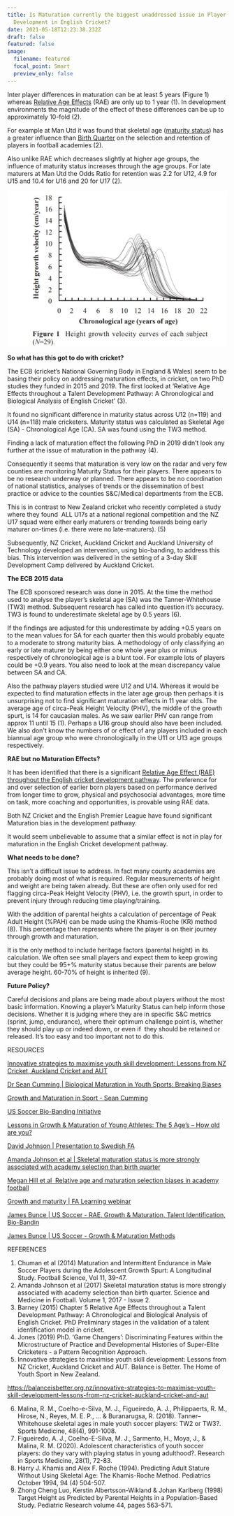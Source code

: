 ```yaml
---
title: Is Maturation currently the biggest unaddressed issue in Player ID &
  Development in English Cricket?
date: 2021-05-18T12:23:38.232Z
draft: false
featured: false
image:
  filename: featured
  focal_point: Smart
  preview_only: false
---
```

Inter player differences in maturation can be at least 5 years (Figure 1) whereas [Relative Age Effects](https://onemoresummer.co.uk/post/what-is-relative-age-effect/) (RAE) are only up to 1 year (1). In development environments the magnitude of the effect of these differences can be up to approximately 10-fold (2).   

For example at Man Utd it was found that skeletal age ([maturity status](https://onemoresummer.co.uk/post/what-is-maturity-status/)) has a greater influence than [Birth Quarter](https://onemoresummer.co.uk/post/what-is-birth-quarter/) on the selection and retention of players in football academies (2).

Also unlike RAE which decreases slightly at higher age groups, the influence of maturity status increases through the age groups. For late maturers at Man Utd the Odds Ratio for retention was 2.2 for U12, 4.9 for U15 and 10.4 for U16 and 20 for U17 (2).

![](maturation-curve-variability.jpg)

**So what has this got to do with cricket?**

The ECB (cricket’s National Governing Body in England & Wales) seem to be basing their policy on addressing maturation effects, in cricket, on two PhD studies they funded in 2015 and 2019. The first looked at ‘Relative Age Effects throughout a Talent Development Pathway: A Chronological and Biological Analysis of English Cricket’ (3).

It found no significant difference in maturity status across U12 (n=119) and U14 (n=118) male cricketers. Maturity status was calculated as Skeletal Age (SA) - Chronological Age (CA). SA was found using the TW3 method.

Finding a lack of maturation effect the following PhD in 2019 didn’t look any further at the issue of maturation in the pathway (4).

Consequently it seems that maturation is very low on the radar and very few counties are monitoring Maturity Status for their players. There appears to be no research underway or planned. There appears to be no coordination of national statistics, analyses of trends or the dissemination of best practice or advice to the counties S&C/Medical departments from the ECB.

This is in contrast to New Zealand cricket who recently completed a study where they found  ALL U17s at a national regional competition and the NZ U17 squad were either early maturers or trending towards being early maturer on-times (i.e. there were no late-maturers). (5)

Subsequently, NZ Cricket, Auckland Cricket and Auckland University of Technology developed an intervention, using bio-banding, to address this bias. This intervention was delivered in the setting of a 3-day Skill Development Camp delivered by Auckland Cricket.    

**The ECB 2015 data**

The ECB sponsored research was done in 2015. At the time the method used to analyse the player’s skeletal age (SA) was the Tanner-Whitehouse (TW3) method. Subsequent research has called into question it’s accuracy. TW3 is found to underestimate skeletal age by 0.5 years (6).

If the findings are adjusted for this underestimate by adding +0.5 years on to the mean values for SA for each quarter then this would probably equate to a moderate to strong maturity bias. A methodology of only classifying an early or late maturer by being either one whole year plus or minus respectively of chronological age is a blunt tool. For example lots of players could be +0.9 years. You also need to look at the mean discrepancy value between SA and CA.

Also the pathway players studied were U12 and U14. Whereas it would be expected to find maturation effects in the later age group then perhaps it is unsurprising not to find significant maturation effects in 11 year olds. The average age of circa-Peak Height Velocity (PHV), the middle of the growth spurt, is 14 for caucasian males. As we saw earlier PHV can range from approx 11 until 15 (1). Perhaps a U16 group should also have been included. We also don't know the numbers of or effect of any players included in each biannual age group who were chronologically in the U11 or U13 age groups respectively.

**RAE but no Maturation Effects?**

It has been identified that there is a significant [Relative Age Effect (RAE) throughout the English cricket development pathway](https://onemoresummer.co.uk/post/relative-age-effect-in-mens-english-cricket-pathway-u15-u19/). The preference for and over selection of earlier born players based on performance derived from longer time to grow, physical and psychosocial advantages, more time on task, more coaching and opportunities, is provable using RAE data. 

Both NZ Cricket and the English Premier League have found significant Maturation bias in the development pathway. 

It would seem unbelievable to assume that a similar effect is not in play for maturation in the English Cricket development pathway. 

**What needs to be done?**

This isn’t a difficult issue to address. In fact many county academies are probably doing most of what is required. Regular measurements of height and weight are being taken already. But these are often only used for red flagging circa-Peak Height Velocity (PHV), i.e. the growth spurt, in order to prevent injury through reducing time playing/training.

With the addition of parental heights a calculation of percentage of Peak Adult Height (%PAH) can be made using the Khamis-Roche (KR) method (8). This percentage then represents where the player is on their journey through growth and maturation. 

It is the only method to include heritage factors (parental height) in its calculation. We often see small players and expect them to keep growing but they could be 95+% maturity status because their parents are below average height. 60-70% of height is inherited (9).

**Future Policy?**

Careful decisions and plans are being made about players without the most basic information. Knowing a player’s Maturity Status can help inform those decisions. Whether it is judging where they are in specific S&C metrics (sprint, jump, endurance), where their optimum challenge point is, whether they should play up or indeed down, or even if  they should be retained or released. It’s too easy and too important not to do this. 

RESOURCES

[Innovative strategies to maximise youth skill development: Lessons from NZ Cricket, Auckland Cricket and AUT](https://balanceisbetter.org.nz/innovative-strategies-to-maximise-youth-skill-development-lessons-from-nz-cricket-auckland-cricket-and-aut/)

[](https://balanceisbetter.org.nz/innovative-strategies-to-maximise-youth-skill-development-lessons-from-nz-cricket-auckland-cricket-and-aut/)[Dr Sean Cumming | Biological Maturation in Youth Sports: Breaking Biases](https://youtu.be/bTaUQoBHmGg)

[Growth and Maturation in Sport - Sean Cumming](https://youtu.be/6NDZJ-jCoB8)

[US Soccer Bio-Banding Initiative](https://www.youtube.com/watch?v=odcP9Grw6h0&t=1s)

[Lessons in Growth & Maturation of Young Athletes: The 5 Age’s – How old are you?](https://ironmanperformance.org/new-blogs/2020/5/6/lessons-in-growth-amp-maturation-covid-curves-and-the-adolescent-growth-spurt)

[David Johnson | Presentation to Swedish FA](https://www.youtube.com/watch?v=wDE8lyYfZ64&t=1291s)

[Amanda Johnson et al | Skeletal maturation status is more strongly associated with academy selection than birth quarter](https://vimeo.com/476699795)[](https://theathletedp.com/research-reports-relative-age-and-maturation-selection-biases-in-academy-football/)

[Megan Hill et al  Relative age and maturation selection biases in academy football](https://theathletedp.com/research-reports-relative-age-and-maturation-selection-biases-in-academy-football/)

[Growth and maturity | FA Learning webinar](https://youtu.be/LlV9IxUjFb4?t=204)

[James Bunce | US Soccer - RAE, Growth & Maturation, Talent Identification, Bio-Bandin](https://register.gotowebinar.com/register/7840924587170822668)

[James Bunce | US Soccer - Growth & Maturation Methods](https://register.gotowebinar.com/register/3380056380081735691)

[](https://theathletedp.com/research-reports-relative-age-and-maturation-selection-biases-in-academy-football/)

REFERENCES

1. Chuman et al (2014) Maturation and Intermittent Endurance in Male Soccer Players during the Adolescent Growth Spurt: A Longitudinal Study. Football Science, Vol 11, 39-47.
2. Amanda Johnson et al (2017) Skeletal maturation status is more strongly associated with academy selection than birth quarter. Science and Medicine in Football. Volume 1, 2017 - Issue 2.
3. Barney (2015) Chapter 5 Relative Age Effects throughout a Talent Development Pathway: A Chronological and Biological Analysis of English Cricket. PhD Preliminary stages in the validation of a talent identification model in cricket.
4. Jones (2019) PhD. ‘Game Changers’: Discriminating Features within the Microstructure of Practice and Developmental Histories of Super-Elite Cricketers - a Pattern Recognition Approach.
5. Innovative strategies to maximise youth skill development: Lessons from NZ Cricket, Auckland Cricket and AUT. Balance is Better. The Home of Youth Sport in New Zealand.

<https://balanceisbetter.org.nz/innovative-strategies-to-maximise-youth-skill-development-lessons-from-nz-cricket-auckland-cricket-and-aut>

6. Malina, R. M., Coelho-e-Silva, M. J., Figueiredo, A. J., Philippaerts, R. M., Hirose, N., Reyes, M. E. P., ... & Buranarugsa, R. (2018). Tanner–Whitehouse skeletal ages in male youth soccer players: TW2 or TW3?. Sports Medicine, 48(4), 991-1008.
7. Figueiredo, A. J., Coelho-E-Silva, M. J., Sarmento, H., Moya, J., & Malina, R. M. (2020). Adolescent characteristics of youth soccer players: do they vary with playing status in young adulthood?. Research in Sports Medicine, 28(1), 72-83.
8. Harry J. Khamis and Alex F. Roche (1994). Predicting Adult Stature Without Using Skeletal Age: The Khamis-Roche Method. Pediatrics October 1994, 94 (4) 504-507.
9. Zhong Cheng Luo, Kerstin Albertsson-Wikland & Johan Karlberg (1998) Target Height as Predicted by Parental Heights in a Population-Based Study. Pediatric Research volume 44, pages 563–571.